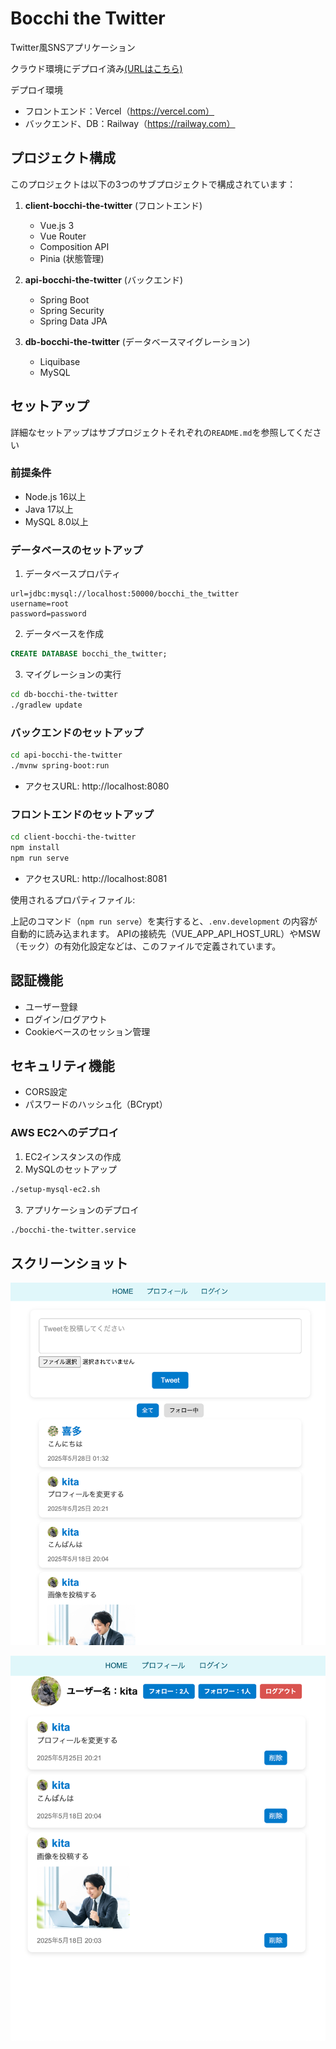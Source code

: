 # Bocchi the Twitter

Twitter風SNSアプリケーション

クラウド環境にデプロイ済み[(URLはこちら)](https://client-bocchi-the-twitter.vercel.app/)

デプロイ環境
- フロントエンド：Vercel（https://vercel.com）
- バックエンド、DB：Railway（https://railway.com）

## プロジェクト構成

このプロジェクトは以下の3つのサブプロジェクトで構成されています：

1. **client-bocchi-the-twitter** (フロントエンド)
   - Vue.js 3
   - Vue Router
   - Composition API
   - Pinia (状態管理)

2. **api-bocchi-the-twitter** (バックエンド)
   - Spring Boot
   - Spring Security
   - Spring Data JPA

3. **db-bocchi-the-twitter** (データベースマイグレーション)
   - Liquibase
   - MySQL

## セットアップ
詳細なセットアップはサブプロジェクトそれぞれの`README.md`を参照してください

### 前提条件

- Node.js 16以上
- Java 17以上
- MySQL 8.0以上

### データベースのセットアップ

1. データベースプロパティ

```properties
url=jdbc:mysql://localhost:50000/bocchi_the_twitter
username=root
password=password
```
2. データベースを作成
```sql
CREATE DATABASE bocchi_the_twitter;
```
3. マイグレーションの実行
```bash
cd db-bocchi-the-twitter
./gradlew update
```

### バックエンドのセットアップ

```bash
cd api-bocchi-the-twitter
./mvnw spring-boot:run
```

- アクセスURL: http://localhost:8080

### フロントエンドのセットアップ

```bash
cd client-bocchi-the-twitter
npm install
npm run serve
```

- アクセスURL: http://localhost:8081

使用されるプロパティファイル:

上記のコマンド（`npm run serve`）を実行すると、`.env.development` の内容が自動的に読み込まれます。
APIの接続先（VUE_APP_API_HOST_URL）やMSW（モック）の有効化設定などは、このファイルで定義されています。


## 認証機能

- ユーザー登録
- ログイン/ログアウト
- Cookieベースのセッション管理


## セキュリティ機能

- CORS設定
- パスワードのハッシュ化（BCrypt）


### AWS EC2へのデプロイ

1. EC2インスタンスの作成
2. MySQLのセットアップ
```bash
./setup-mysql-ec2.sh
```
3. アプリケーションのデプロイ
```bash
./bocchi-the-twitter.service
```


## スクリーンショット

![トップページのスクリーンショット](./docs/top.png)

![プロフィールのスクリーンショット](./docs/profile.png)
